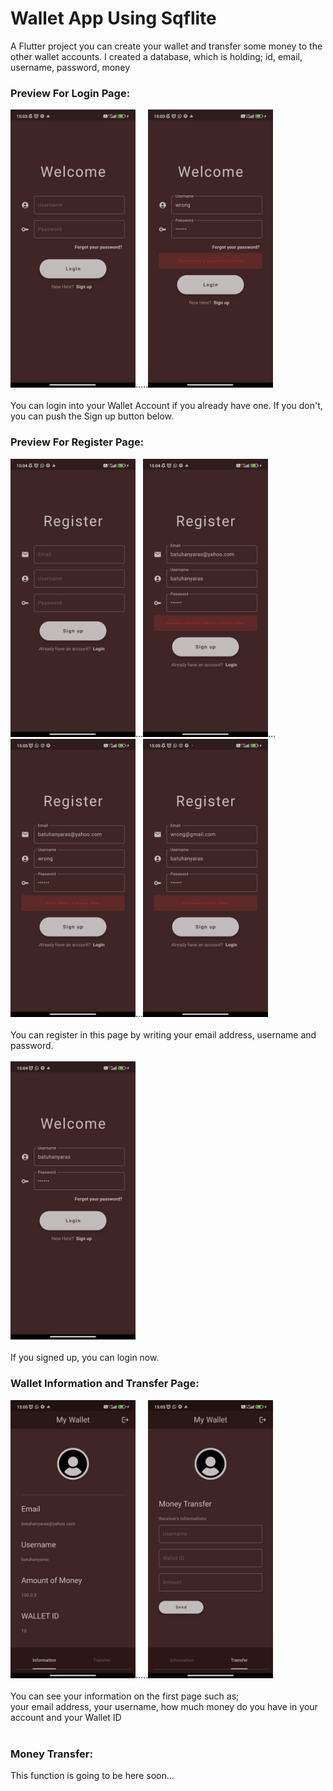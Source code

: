 # Wallet App Using Sqflite

A Flutter project you can create your wallet and transfer some money to the other wallet accounts.
I created a database, which is holding; id, email, username, password, money

### Preview For Login Page:
<img src="/assets/GithubImages/1.jpg" width = 200px>.....<img src="/assets/GithubImages/2.jpg" width = 200px><br><br>
You can login into your Wallet Account if you already have one. If you don't, you can push the Sign up button below.

### Preview For Register Page:
<img src="/assets/GithubImages/3.jpg" width = 200px>...<img src="/assets/GithubImages/4.jpg" width = 200px>...<img src="/assets/GithubImages/5.jpg" width = 200px>...<img src="/assets/GithubImages/6.jpg" width = 200px>
<br><br>You can register in this page by writing your email address, username and password.<br><br><img src="/assets/GithubImages/7.jpg" width = 200px><br><br>If you signed up, you can login now.<br>
### Wallet Information and Transfer Page:
<img src="/assets/GithubImages/8.jpg" width = 200px>.....<img src="/assets/GithubImages/9.jpg" width = 200px>
<br><br>You can see your information on the first page such as;<br>your email address, your username, how much money do you have in your account and your Wallet ID<br><br>

### Money Transfer:
This function is going to be here soon...
